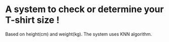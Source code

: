 # A system to check or determine your T-shirt size !
Based on height(cm) and weight(kg).
The system uses KNN algorithm.